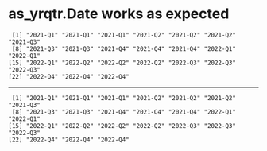 # as_yrqtr.Date works as expected

     [1] "2021-Q1" "2021-Q1" "2021-Q1" "2021-Q2" "2021-Q2" "2021-Q2" "2021-Q3"
     [8] "2021-Q3" "2021-Q3" "2021-Q4" "2021-Q4" "2021-Q4" "2022-Q1" "2022-Q1"
    [15] "2022-Q1" "2022-Q2" "2022-Q2" "2022-Q2" "2022-Q3" "2022-Q3" "2022-Q3"
    [22] "2022-Q4" "2022-Q4" "2022-Q4"

---

     [1] "2021-Q1" "2021-Q1" "2021-Q1" "2021-Q2" "2021-Q2" "2021-Q2" "2021-Q3"
     [8] "2021-Q3" "2021-Q3" "2021-Q4" "2021-Q4" "2021-Q4" "2022-Q1" "2022-Q1"
    [15] "2022-Q1" "2022-Q2" "2022-Q2" "2022-Q2" "2022-Q3" "2022-Q3" "2022-Q3"
    [22] "2022-Q4" "2022-Q4" "2022-Q4"

